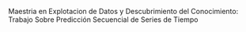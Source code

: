 Maestria en Explotacion de Datos y Descubrimiento del Conocimiento:
Trabajo Sobre Predicción Secuencial de Series de Tiempo 
